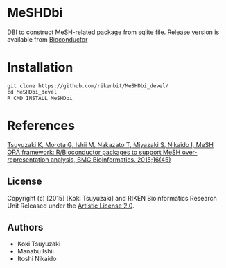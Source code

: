 # MeSHDbi

DBI to construct MeSH-related package from sqlite file. Release version is available from [Bioconductor](http://www.bioconductor.org/packages/release/bioc/html/MeSHDbi.html)

Installation
======
~~~~
git clone https://github.com/rikenbit/MeSHDbi_devel/
cd MeSHDbi_devel
R CMD INSTALL MeSHDbi
~~~~

References
======
[Tsuyuzaki K, Morota G, Ishii M, Nakazato T, Miyazaki S, Nikaido I, MeSH ORA framework: R/Bioconductor packages to support MeSH over-representation analysis, BMC Bioinformatics. 2015;16(45)](http://www.biomedcentral.com/1471-2105/16/45/abstract)

## License
Copyright (c) [2015] [Koki Tsuyuzaki] and RIKEN Bioinformatics Research Unit
Released under the [Artistic License 2.0](http://www.perlfoundation.org/artistic_license_2_0).

## Authors
- Koki Tsuyuzaki
- Manabu Ishii
- Itoshi Nikaido